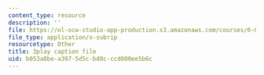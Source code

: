 ```yaml
---
content_type: resource
description: ''
file: https://ol-ocw-studio-app-production.s3.amazonaws.com/courses/6-00-introduction-to-computer-science-and-programming-fall-2008/b053a8bea3975d5cbd8cccd000ee5b6c_hVHqs38fPe8.vtt
file_type: application/x-subrip
resourcetype: Other
title: 3play caption file
uid: b053a8be-a397-5d5c-bd8c-ccd000ee5b6c
---
```

